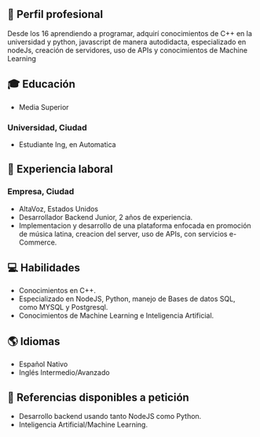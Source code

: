 ## 💼 Perfil profesional
Desde los 16 aprendiendo a programar, adquirí conocimientos de C++ en la universidad y python, javascript de manera autodidacta, especializado en nodeJs, creación de servidores, uso de APIs y conocimientos de Machine Learning

## 🎓 Educación
- Media Superior
### Universidad, Ciudad
- Estudiante Ing, en Automatica


## 💼 Experiencia laboral

### Empresa, Ciudad
- AltaVoz, Estados Unidos
- Desarrollador Backend Junior, 2 años de experiencia.
- Implementacion y desarrollo de una plataforma enfocada en promoción de música latina, creacion del server, uso de APIs, con servicios e-Commerce.

## 💻 Habilidades
- Conocimientos en C++.
- Especializado en NodeJS, Python, manejo de Bases de datos SQL, como MYSQL y Postgresql.
- Conocimientos de Machine Learning e Inteligencia Artificial.

## 🌎 Idiomas
- Español Nativo
- Inglés Intermedio/Avanzado

## 🔗 Referencias disponibles a petición
- Desarrollo backend usando tanto NodeJS como Python.
- Inteligencia Artificial/Machine Learning.
